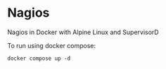 # Nagios
Nagios in Docker with Alpine Linux and SupervisorD

To run using docker compose:

    docker compose up -d
